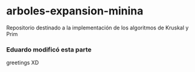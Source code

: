 # arboles-expansion-minina
Repositorio destinado a la implementación de los algoritmos de Kruskal y Prim

### Eduardo modificó esta parte

greetings XD